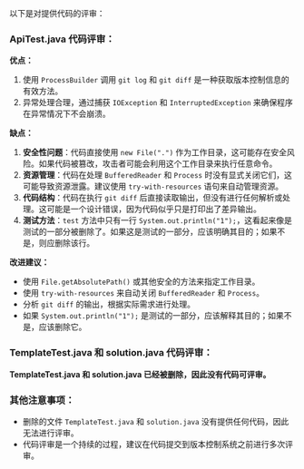 以下是对提供代码的评审：

### ApiTest.java 代码评审：

**优点：**
1. 使用 `ProcessBuilder` 调用 `git log` 和 `git diff` 是一种获取版本控制信息的有效方法。
2. 异常处理合理，通过捕获 `IOException` 和 `InterruptedException` 来确保程序在异常情况下不会崩溃。

**缺点：**
1. **安全性问题**：代码直接使用 `new File(".")` 作为工作目录，这可能存在安全风险。如果代码被篡改，攻击者可能会利用这个工作目录来执行任意命令。
2. **资源管理**：代码在处理 `BufferedReader` 和 `Process` 时没有显式关闭它们，这可能导致资源泄露。建议使用 `try-with-resources` 语句来自动管理资源。
3. **代码结构**：代码在执行 `git diff` 后直接读取输出，但没有进行任何解析或处理。这可能是一个设计错误，因为代码似乎只是打印出了差异输出。
4. **测试方法**：`test` 方法中只有一行 `System.out.println("1");`，这看起来像是测试的一部分被删除了。如果这是测试的一部分，应该明确其目的；如果不是，则应删除该行。

**改进建议：**
- 使用 `File.getAbsolutePath()` 或其他安全的方法来指定工作目录。
- 使用 `try-with-resources` 来自动关闭 `BufferedReader` 和 `Process`。
- 分析 `git diff` 的输出，根据实际需求进行处理。
- 如果 `System.out.println("1");` 是测试的一部分，应该解释其目的；如果不是，应该删除它。

### TemplateTest.java 和 solution.java 代码评审：

**TemplateTest.java 和 solution.java 已经被删除，因此没有代码可评审。**

### 其他注意事项：

- 删除的文件 `TemplateTest.java` 和 `solution.java` 没有提供任何代码，因此无法进行评审。
- 代码评审是一个持续的过程，建议在代码提交到版本控制系统之前进行多次评审。